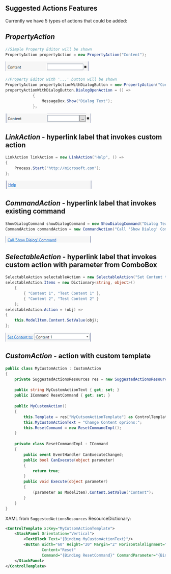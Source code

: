 ## Suggested Actions Features

Currently we have 5 types of actions that could be added:
## *PropertyAction*
```cs
//Simple Property Editor will be shown
PropertyAction propertyAction = new PropertyAction("Content");
```
![extensibility-migration-architecture](xaml-suggested-actions-property.png)

```cs
//Property Editor with '...' button will be shown
PropertyAction propertyActionWithDialogButton = new PropertyAction("Content");
propertyActionWithDialogButton.DialogOpenAction = () =>
            {
                MessageBox.Show("Dialog Text");
            };
```
![extensibility-migration-architecture](xaml-suggested-actions-propertyWithDialog.png)

## *LinkAction* - hyperlink label that invokes custom action
```cs
LinkAction linkAction = new LinkAction("Help", () =>
{
    Process.Start("http://microsoft.com");
};
```
![extensibility-migration-architecture](xaml-suggested-actions-link.png)

## *CommandAction* - hyperlink label that invokes existing command
```cs
ShowDialogCommand showDialogCommand = new ShowDialogCommand("Dialog Text");
CommandAction commandAction = new CommandAction("Call 'Show Dialog' Command", showDialogCommand, "CommandParameterObject"))
```
![extensibility-migration-architecture](xaml-suggested-actions-command.png)

## *SelectableAction* - hyperlink label that invokes custom action with parameter from ComboBox
```cs
SelectableAction selectableAction = new SelectableAction("Set Content to:");
selectableAction.Items = new Dictionary<string, object>()
    {
        { "Content 1", "Test Content 1" },
        { "Content 2", "Test Content 2" }
    };
selectableAction.Action = (obj) =>
{
    this.ModelItem.Content.SetValue(obj);
};
```
![extensibility-migration-architecture](xaml-suggested-actions-selectableAction.png)

## *CustomAction* - action with custom template
```cs
public class MyCustomAction : CustomAction
{
    private SuggestedActionsResources res = new SuggestedActionsResources();
    
    public string MyCustomActionText { get; set; }
    public ICommand ResetCommand { get; set; }
    
    public MyCustomAction()
    {
        this.Template = res["MyCutsomActionTemplate"] as ControlTemplate;
        this.MyCustomActionText = "Change Content oprions:";
        this.ResetCommand = new ResetCommandImpl();
    }

    private class ResetCommandImpl : ICommand
    {
        public event EventHandler CanExecuteChanged;
        public bool CanExecute(object parameter)
        {
            return true;
        }
        public void Execute(object parameter)
        {
            (parameter as ModelItem).Content.SetValue("Content");
        }
    }
}
```
XAML from `SuggestedActionsResources` ResourceDictionary:
```xml
<ControlTemplate x:Key="MyCutsomActionTemplate">
    <StackPanel Orientation="Vertical">
        <TextBlock Text="{Binding MyCustomActionText}"/>
        <Button Width="60" Height="20" Margin="2" HorizontalAlignment="Center"
                Content="Reset" 
                Command="{Binding ResetCommand}" CommandParameter="{Binding ModelItem}"/>
    </StackPanel>
</ControlTemplate>
```